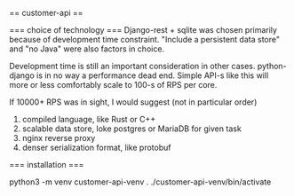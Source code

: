 == customer-api ==


=== choice of technology ===
Django-rest + sqlite was chosen primarily because of development time constraint. "Include a persistent data store" and "no Java" were also factors in choice.

Development time is still an important consideration in other cases. python-django is in no way a performance dead end. Simple API-s like this will more or less comfortably scale to 100-s of RPS per core.


If 10000+ RPS was in sight, I would suggest (not in particular order)
1) compiled language, like Rust or C++
2) scalable data store, loke postgres or MariaDB for given task 
3) nginx reverse proxy
4) denser serialization format, like protobuf


=== installation === 

python3 -m venv customer-api-venv
. ./customer-api-venv/bin/activate
